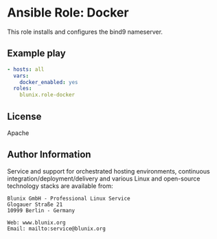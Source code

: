 Ansible Role: Docker
====================

This role installs and configures the bind9 nameserver.

Example play
------------

```yaml
- hosts: all
  vars:
    docker_enabled: yes
  roles:
    blunix.role-docker
```

License
-------

Apache

Author Information
------------------

Service and support for orchestrated hosting environments, continuous integration/deployment/delivery and various Linux and open-source technology stacks are available from:

```
Blunix GmbH - Professional Linux Service
Glogauer Straße 21
10999 Berlin - Germany

Web: www.blunix.org
Email: mailto:service@blunix.org
```
